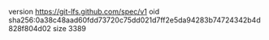 version https://git-lfs.github.com/spec/v1
oid sha256:0a38c48aad60fdd73720c75dd021d7ff2e5da94283b74724342b4d828f804d02
size 3389
